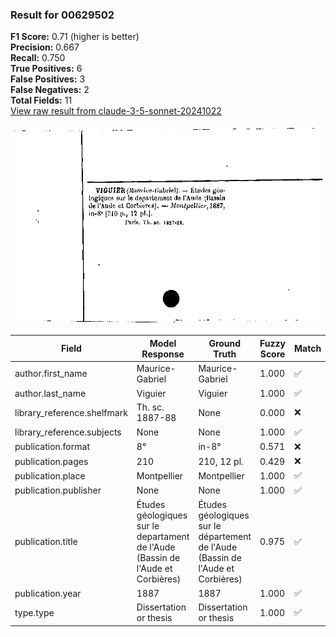 ### Result for 00629502
**F1 Score:** 0.71 (higher is better)<br>**Precision:** 0.667<br>**Recall:** 0.750<br>**True Positives:** 6<br>**False Positives:** 3<br>**False Negatives:** 2<br>**Total Fields:** 11<br>[View raw result from claude-3-5-sonnet-20241022](https://github.com/RISE-UNIBAS/humanities_data_benchmark/blob/main/results/2025-09-02/T0143/request_T0143_00629502.json)

<img src="https://github.com/RISE-UNIBAS/humanities_data_benchmark/blob/main/benchmarks/zettelkatalog/images/00629502.jpg?raw=true" alt="00629502" width="600px">

| Field | Model Response | Ground Truth | Fuzzy Score | Match |
|-------|----------------|--------------|-------------|-------|
| author.first_name | Maurice-Gabriel | Maurice-Gabriel | 1.000 | ✅ |
| author.last_name | Viguier | Viguier | 1.000 | ✅ |
| library_reference.shelfmark | Th. sc. 1887-88 | None | 0.000 | ❌ |
| library_reference.subjects | None | None | 1.000 | ✅ |
| publication.format | 8° | in-8° | 0.571 | ❌ |
| publication.pages | 210 | 210, 12 pl. | 0.429 | ❌ |
| publication.place | Montpellier | Montpellier | 1.000 | ✅ |
| publication.publisher | None | None | 1.000 | ✅ |
| publication.title | Études géologiques sur le departament de l'Aude (Bassin de l'Aude et Corbières) | Études géologiques sur le département de l'Aude (Bassin de l'Aude et Corbières) | 0.975 | ✅ |
| publication.year | 1887 | 1887 | 1.000 | ✅ |
| type.type | Dissertation or thesis | Dissertation or thesis | 1.000 | ✅ |
